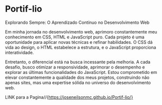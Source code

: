 # Portif-lio

Explorando Sempre: O Aprendizado Contínuo no Desenvolvimento Web

Em minha jornada no desenvolvimento web, aprimoro constantemente 
meu conhecimento em CSS, HTML e JavaScript puro. Cada projeto é uma oportunidade
para aplicar novas técnicas e refinar habilidades. O CSS dá vida ao design, 
o HTML estabelece a estrutura, e o JavaScript proporciona interatividade.

Entretanto, o diferencial está na busca incessante pela melhoria. 
A cada desafio, busco otimizar a responsividade, aprimorar o desempenho
e explorar as últimas funcionalidades do JavaScript. Estou comprometido
em elevar constantemente a qualidade dos meus projetos, construindo não
apenas sites, mas uma expertise sólida no universo do desenvolvimento web.

LINK para a Pagina//{https://joseneilsonmc.github.io/Portif-lio/}
